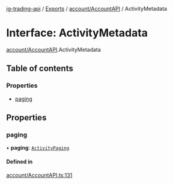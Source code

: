 [ig-trading-api](../README.md) / [Exports](../modules.md) / [account/AccountAPI](../modules/account_AccountAPI.md) / ActivityMetadata

# Interface: ActivityMetadata

[account/AccountAPI](../modules/account_AccountAPI.md).ActivityMetadata

## Table of contents

### Properties

- [paging](account_AccountAPI.ActivityMetadata.md#paging)

## Properties

### paging

• **paging**: [`ActivityPaging`](account_AccountAPI.ActivityPaging.md)

#### Defined in

[account/AccountAPI.ts:131](https://github.com/bennycode/ig-trading-api/blob/98182c7/src/account/AccountAPI.ts#L131)
